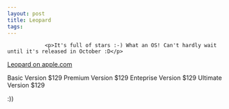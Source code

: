```yaml
---
layout: post
title: Leopard
tags:
---
```



                <p>It's full of stars :-) What an OS! Can't hardly wait until it's released in October :D</p>
<p><a href="http://www.apple.com/macosx/leopard/">Leopard on apple.com</a></p>
<p>Basic Version $129
Premium Version $129
Enteprise Version $129
Ultimate Version $129</p>
<p>:))</p>
